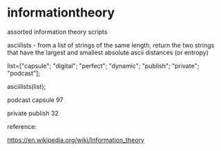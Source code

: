 # informationtheory
assorted information theory scripts

asciilists - from a list of strings of the same length, return the two strings that have the largest and smallest absolute ascii distances (or entropy)

list=["capsule";
"digital";
"perfect";
"dynamic";
"publish";
"private";
"podcast"];

asciilists(list);

podcast
capsule
    97

private
publish
    32


reference:

https://en.wikipedia.org/wiki/Information_theory
